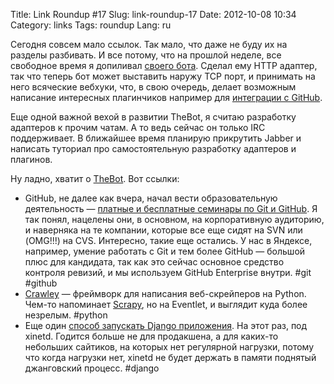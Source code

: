Title: Link Roundup #17
Slug: link-roundup-17
Date: 2012-10-08 10:34
Category: links
Tags: roundup
Lang: ru

Сегодня совсем мало ссылок. Так мало, что даже не буду их на разделы разбивать. И все потому, что на прошлой неделе, все свободное время я допиливал [своего бота][thebot]. Сделал ему HTTP адаптер, так что теперь бот может выставить наружу TCP порт, и принимать на него всяческие вебхуки, что, в свою очередь, делает возможным написание интересных плагинчиков например для [интеграции с GitHub](http://github.com/svetlyak40wt/thebot-github).

Еще одной важной вехой в развитии TheBot, я считаю разработку адаптеров к прочим чатам. А то ведь сейчас он только IRC поддерживает. В ближайшее время планирую прикрутить Jabber и написать туториал про самостоятельную разработку адаптеров и плагинов.

Ну ладно, хватит о [TheBot][thebot]. Вот ссылки:

* GitHub, не далее как вчера, начал вести образовательную деятельность — [платные и бесплатные семинары по Git и GitHub](http://training.github.com/web/free-classes/). Я так понял, нацелены они, в основном, на корпоративную аудиторию, и наверняка на те компании, которые все еще сидят на SVN или (OMG!!!) на CVS. Интересно, такие еще остались. У нас в Яндексе, например, умение работать с Git и тем более GitHub — большой плюс для кандидата, так как это сейчас основное средство контроля ревизий, и мы используем GitHub Enterprise внутри. #git #github
* [Crawley](https://github.com/aparo/crawley) — фреймворк для написания веб-скрейперов на Python. Чем-то напоминает [Scrapy](http://scrapy.org/), но на Eventlet, и выглядит куда более незрелым. #python
* Еще один [способ запускать Django  приложения](https://github.com/ekazanov/django-xinetd). На этот раз, под xinetd. Годится больше не для продакшена, а для каких-то небольших сайтиков, на которых нет регулярной нагрузки, потому что когда нагрузки нет, xinetd не будет держать в памяти поднятый джанговский процесс. #django

[thebot]: http://bit.ly/40wt-thebot
